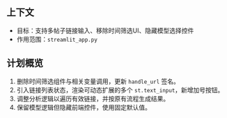## 上下文
- 目标：支持多帖子链接输入、移除时间筛选UI、隐藏模型选择控件
- 作用范围：`streamlit_app.py`

## 计划概览
1. 删除时间筛选组件与相关变量调用，更新 `handle_url` 签名。
2. 引入链接列表状态，渲染可动态扩展的多个 `st.text_input`，新增加号按钮。
3. 调整分析逻辑以遍历有效链接，并按原有流程生成结果。
4. 保留模型逻辑但隐藏前端控件，使用固定默认值。

